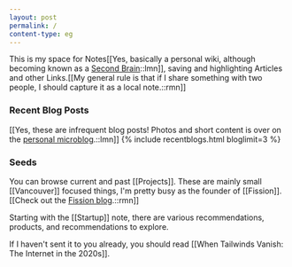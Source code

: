 ```yaml
---
layout: post
permalink: /
content-type: eg
---
```

This is my space for Notes[[Yes, basically a personal wiki, although becoming known as a <a href="../secondbrain/">Second Brain</a>::lmn]], saving and highlighting Articles and other Links.[[My general rule is that if I share something with two people, I should capture it as a local note.::rmn]]

### Recent Blog Posts
[[Yes, these are infrequent blog posts! Photos and short content is over on the <a href='https://blog.bmannconsulting.com'>personal microblog</a>.::lmn]]
{% include recentblogs.html bloglimit=3 %}

### Seeds

You can browse current and past [[Projects]]. These are mainly small [[Vancouver]] focused things, I'm pretty busy as the founder of [[Fission]].[[Check out the <a href='https://blog.fission.codes'>Fission blog</a>.::rmn]]

Starting with the [[Startup]] note, there are various recommendations, products, and recommendations to explore.

If I haven't sent it to you already, you should read [[When Tailwinds Vanish: The Internet in the 2020s]].